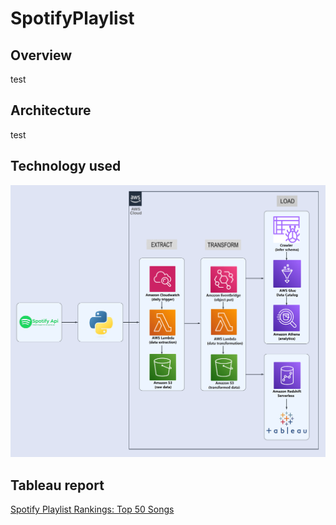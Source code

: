 # SpotifyPlaylist

## Overview
test

## Architecture
test

## Technology used
<img src="AWS-Spotify-Architecture.png">

## Tableau report
[Spotify Playlist Rankings: Top 50 Songs](https://public.tableau.com/app/profile/stanley.goh/viz/Spotify_Workbook_17004225392950/Dashboard1)


